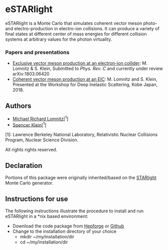# eSTARlight
eSTARlight is a Monte Carlo that simulates coherent vector meson photo- and electro-production in electro-ion collisions. It can produce a variety of final states at different center of mass energies for different collision systems at arbitrary values for the photon virtuality.

### Papers and presentations

 - [Exclusive vector meson production at an electron-ion collider](https://arxiv.org/abs/1803.06420): M. Lomnitz & S. Klein, Submitted to _Phys. Rev. C_ and currently under review arXiv:1803.06420
 - [Coherent vector meson production at an EIC](###): M. Lomnitz and S. Klein, Presented at the Workshop for Deep Inelastic Scattering, Kobe Japan, 2018.

## Authors

- [Michael Richard Lomnitz](mrlomnitz@lbl.gov)[<sup>1</sup>]
- [Spencer Klein](srklein@lbl.gov)[<sup>1</sup>]

[1]: Lawrence Berkeley National Laboratory, Relativistic Nuclear Collisions Program, Nuclear Science Division.

All rights rights reserved.

## Declaration

Portions of this package were originally inherited/based on the [STARlight](https://starlight.hepforge.org/) Monte Carlo generator.

## Instructions for use
The following instructions illustrate the procedure to install and run eSTARlight in a \*nix based environment:
 - Download the code package from [Hepforge](mia) or [Github](mia)
 - Change to the installation directory of your choice
     - mkdir ~/my/installation/dir
     - cd ~/my/installation/dir